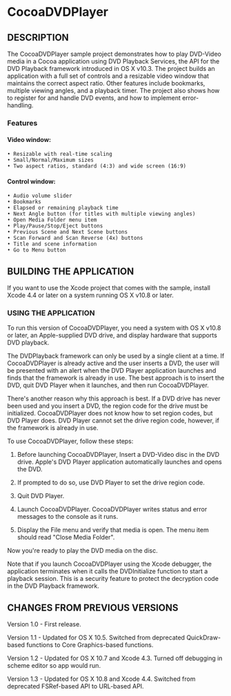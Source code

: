 # CocoaDVDPlayer

## DESCRIPTION

The CocoaDVDPlayer sample project demonstrates how to play DVD-Video media in a Cocoa application using DVD Playback Services, the API for the DVD Playback framework introduced in OS X v10.3. The project builds an application with a full set of controls and a resizable video window that maintains the correct aspect ratio. Other features include bookmarks, multiple viewing angles, and a playback timer. The project also shows how to register for and handle DVD events, and how to implement error-handling.

### Features

#### Video window:

	• Resizable with real-time scaling
	• Small/Normal/Maximum sizes
	• Two aspect ratios, standard (4:3) and wide screen (16:9)

#### Control window:

	• Audio volume slider
	• Bookmarks
	• Elapsed or remaining playback time
	• Next Angle button (for titles with multiple viewing angles)
	• Open Media Folder menu item
	• Play/Pause/Stop/Eject buttons
	• Previous Scene and Next Scene buttons
	• Scan Forward and Scan Reverse (4x) buttons
	• Title and scene information
	• Go to Menu button


## BUILDING THE APPLICATION

If you want to use the Xcode project that comes with the sample, install Xcode 4.4 or later on a system running OS X v10.8 or later. 


### USING THE APPLICATION

To run this version of CocoaDVDPlayer, you need a system with OS X v10.8 or later, an Apple-supplied DVD drive, and display hardware that supports DVD playback.

The DVDPlayback framework can only be used by a single client at a time. If CocoaDVDPlayer is already active and the user inserts a DVD, the user will be presented with an alert when the DVD Player application launches and finds that the framework is already in use. The best approach is to insert the DVD, quit DVD Player when it launches, and then run CocoaDVDPlayer.

There's another reason why this approach is best. If a DVD drive has never been used and you insert a DVD, the region code for the drive must be initialized. CocoaDVDPlayer does not know how to set region codes, but DVD Player does. DVD Player cannot set the drive region code, however, if the framework is already in use.

To use CocoaDVDPlayer, follow these steps:

1. Before launching CocoaDVDPlayer, Insert a DVD-Video disc in the DVD drive. Apple's DVD Player application automatically launches and opens the DVD. 

2. If prompted to do so, use DVD Player to set the drive region code.

3. Quit DVD Player.

4. Launch CocoaDVDPlayer. CocoaDVDPlayer writes status and error messages to the console as it runs.

5. Display the File menu and verify that media is open. The menu item should read "Close Media Folder". 

Now you're ready to play the DVD media on the disc.

Note that if you launch CocoaDVDPlayer using the Xcode debugger, the application terminates when it calls the DVDInitialize function to start a playback session. This is a security feature to protect the decryption code in the DVD Playback framework.


## CHANGES FROM PREVIOUS VERSIONS

Version 1.0 - First release.

Version 1.1 - Updated for OS X 10.5. Switched from deprecated QuickDraw-based functions to Core Graphics-based functions.

Version 1.2 - Updated for OS X 10.7 and Xcode 4.3. Turned off debugging in scheme editor so app would run.

Version 1.3 - Updated for OS X 10.8 and Xcode 4.4. Switched from deprecated FSRef-based API to URL-based API. 
